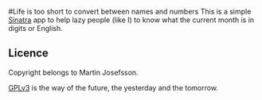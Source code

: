 #Life is too short to convert between names and numbers
This is a simple [Sinatra](http://www.sinatrarb.com/) app to help lazy people (like I) to know what the current month is in digits or English. 

## Licence
Copyright belongs to Martin Josefsson.

[GPLv3](https://www.gnu.org/licenses/gpl.html) is the way of the future, the yesterday and the tomorrow. 
